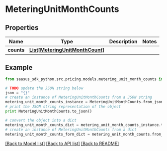 # MeteringUnitMonthCounts


## Properties
Name | Type | Description | Notes
------------ | ------------- | ------------- | -------------
**counts** | [**List[MeteringUnitMonthCount]**](MeteringUnitMonthCount.md) |  | 

## Example

```python
from saasus_sdk_python.src.pricing.models.metering_unit_month_counts import MeteringUnitMonthCounts

# TODO update the JSON string below
json = "{}"
# create an instance of MeteringUnitMonthCounts from a JSON string
metering_unit_month_counts_instance = MeteringUnitMonthCounts.from_json(json)
# print the JSON string representation of the object
print MeteringUnitMonthCounts.to_json()

# convert the object into a dict
metering_unit_month_counts_dict = metering_unit_month_counts_instance.to_dict()
# create an instance of MeteringUnitMonthCounts from a dict
metering_unit_month_counts_form_dict = metering_unit_month_counts.from_dict(metering_unit_month_counts_dict)
```
[[Back to Model list]](../README.md#documentation-for-models) [[Back to API list]](../README.md#documentation-for-api-endpoints) [[Back to README]](../README.md)


